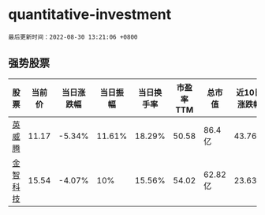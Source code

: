 # quantitative-investment

`最后更新时间：2022-08-30 13:21:06 +0800`

## 强势股票

|股票|当前价|当日涨跌幅|当日振幅|当日换手率|市盈率TTM|总市值|近10日涨跌幅|
|----|----|----|----|----|----|----|----|
|[英威腾](https://xueqiu.com/S/SZ002334)|11.17|-5.34%|11.61%|18.29%|50.58|86.4亿|43.76%|
|[金智科技](https://xueqiu.com/S/SZ002090)|15.54|-4.07%|10%|15.56%|54.02|62.82亿|23.63%|
